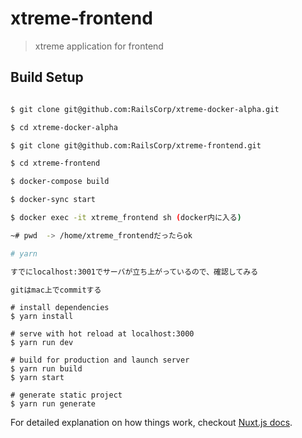 # xtreme-frontend

> xtreme application for frontend

## Build Setup

``` bash

$ git clone git@github.com:RailsCorp/xtreme-docker-alpha.git

$ cd xtreme-docker-alpha

$ git clone git@github.com:RailsCorp/xtreme-frontend.git

$ cd xtreme-frontend

$ docker-compose build

$ docker-sync start

$ docker exec -it xtreme_frontend sh (docker内に入る)

~# pwd  -> /home/xtreme_frontendだったらok

# yarn

すでにlocalhost:3001でサーバが立ち上がっているので、確認してみる

gitはmac上でcommitする
```


```
# install dependencies
$ yarn install

# serve with hot reload at localhost:3000
$ yarn run dev

# build for production and launch server
$ yarn run build
$ yarn start

# generate static project
$ yarn run generate
```

For detailed explanation on how things work, checkout [Nuxt.js docs](https://nuxtjs.org).
